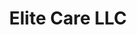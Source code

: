 ---
client: EC
title: Elite Care LLC
logo: 
website: http://elitecare.com
location: Portland, Or.
startdate: 2009-01-01
enddate: 2010-12-31
category: client
layout: client
publish:  
 print: true
 featured: true
description: An internationally recognized residential care company that makes novel use of technology to support a person-centered and relation-based model of care for frail older adults in it's facilities.
---